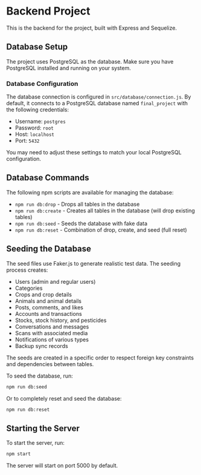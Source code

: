# Backend Project

This is the backend for the project, built with Express and Sequelize.

## Database Setup

The project uses PostgreSQL as the database. Make sure you have PostgreSQL installed and running on your system.

### Database Configuration

The database connection is configured in `src/database/connection.js`. By default, it connects to a PostgreSQL database named `final_project` with the following credentials:

- Username: `postgres`
- Password: `root`
- Host: `localhost`
- Port: `5432`

You may need to adjust these settings to match your local PostgreSQL configuration.

## Database Commands

The following npm scripts are available for managing the database:

- `npm run db:drop` - Drops all tables in the database
- `npm run db:create` - Creates all tables in the database (will drop existing tables)
- `npm run db:seed` - Seeds the database with fake data
- `npm run db:reset` - Combination of drop, create, and seed (full reset)

## Seeding the Database

The seed files use Faker.js to generate realistic test data. The seeding process creates:

- Users (admin and regular users)
- Categories
- Crops and crop details
- Animals and animal details
- Posts, comments, and likes
- Accounts and transactions
- Stocks, stock history, and pesticides
- Conversations and messages
- Scans with associated media
- Notifications of various types
- Backup sync records

The seeds are created in a specific order to respect foreign key constraints and dependencies between tables.

To seed the database, run:

```bash
npm run db:seed
```

Or to completely reset and seed the database:

```bash
npm run db:reset
```

## Starting the Server

To start the server, run:

```bash
npm start
```

The server will start on port 5000 by default.
